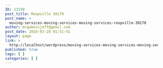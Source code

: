 ```yaml
---
ID: 13190
post_title: Roopville 30170
post_name: >
  moving-services-moving-services-moving-services-roopville-30170
author: mrgabonijeff@gmail.com
post_date: 2018-03-28 01:51:41
layout: page
link: >
  http://localhost/wordpress/moving-services-moving-services-moving-services-roopville-30170/
published: true
tags: [ ]
categories: [ ]
---
```

